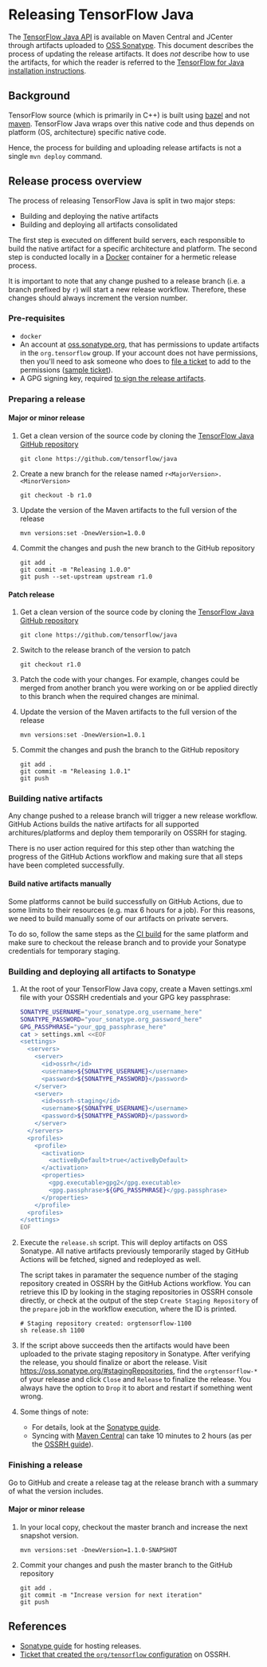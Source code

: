 # Releasing TensorFlow Java

The
[TensorFlow Java API](https://github.com/tensorflow/java) is available on Maven Central and JCenter
through artifacts uploaded to
[OSS Sonatype](https://oss.sonatype.org/content/repositories/releases/org/tensorflow/). This
document describes the process of updating the release artifacts. It does _not_ describe how to use
the artifacts, for which the reader is referred to the
[TensorFlow for Java installation instructions](https://github.com/tensorflow/java/blob/master/README.md).

## Background

TensorFlow source (which is primarily in C++) is built using
[bazel](https://bazel.build) and not [maven](https://maven.apache.org/). TensorFlow Java
wraps over this native code and thus depends on platform (OS, architecture) specific native code.

Hence, the process for building and uploading release artifacts is not a single
`mvn deploy` command.

## Release process overview

The process of releasing TensorFlow Java is split in two major steps:
* Building and deploying the native artifacts
* Building and deploying all artifacts consolidated

The first step is executed on different build servers, each responsible to build the native
artifact for a specific architecture and platform. The second step is conducted locally in
a [Docker](https://www.docker.com) container for a hermetic release process.

It is important to note that any change pushed to a release branch (i.e. a branch prefixed
by `r`) will start a new release workflow. Therefore, these changes should always increment the
version number.

### Pre-requisites

-   `docker`
-   An account at [oss.sonatype.org](https://oss.sonatype.org/), that has
    permissions to update artifacts in the `org.tensorflow` group. If your
    account does not have permissions, then you'll need to ask someone who does
    to [file a ticket](https://issues.sonatype.org/) to add to the permissions
    ([sample ticket](https://issues.sonatype.org/browse/MVNCENTRAL-1637)).
-   A GPG signing key, required
    [to sign the release artifacts](http://central.sonatype.org/pages/apache-maven.html#gpg-signed-components).

### Preparing a release

#### Major or minor release

1.  Get a clean version of the source code by cloning the
    [TensorFlow Java GitHub repository](https://github.com/tensorflow/java)
    ```
    git clone https://github.com/tensorflow/java
    ```
2.  Create a new branch for the release named `r<MajorVersion>.<MinorVersion>`
    ```
    git checkout -b r1.0
    ```
3.  Update the version of the Maven artifacts to the full version of the release
    ```
    mvn versions:set -DnewVersion=1.0.0
    ``` 
4.  Commit the changes and push the new branch to the GitHub repository
    ```
    git add .
    git commit -m "Releasing 1.0.0"
    git push --set-upstream upstream r1.0
    ```

#### Patch release

1.  Get a clean version of the source code by cloning the
    [TensorFlow Java GitHub repository](https://github.com/tensorflow/java)
    ```
    git clone https://github.com/tensorflow/java
    ```
2.  Switch to the release branch of the version to patch
    ```
    git checkout r1.0
    ```
3.  Patch the code with your changes. For example, changes could be merged from another branch you
    were working on or be applied directly to this branch when the required changes are minimal.

4.  Update the version of the Maven artifacts to the full version of the release
    ```
    mvn versions:set -DnewVersion=1.0.1
    ``` 
4.  Commit the changes and push the branch to the GitHub repository
    ```
    git add .
    git commit -m "Releasing 1.0.1"
    git push
    ```

### Building native artifacts

Any change pushed to a release branch will trigger a new release workflow. GitHub Actions builds the native artifacts 
for all supported architures/platforms and deploy them temporarily on OSSRH for staging.

There is no user action required for this step other than watching the progress of the GitHub
Actions workflow and making sure that all steps have been completed successfully.

#### Build native artifacts manually

Some platforms cannot be build successfully on GitHub Actions, due to some limits to their resources
(e.g. max 6 hours for a job). For this reasons, we need to build manually some of our artifacts on
private servers. 

To do so, follow the same steps as the [CI build](https://github.com/tensorflow/java/blob/master/.github/workflows/ci.yml)
for the same platform and make sure to checkout the release branch and to provide your Sonatype credentials
for temporary staging.

### Building and deploying all artifacts to Sonatype

1.  At the root of your TensorFlow Java copy, create a Maven settings.xml file with your OSSRH credentials and
    your GPG key passphrase:
    ```sh
    SONATYPE_USERNAME="your_sonatype.org_username_here"
    SONATYPE_PASSWORD="your_sonatype.org_password_here"
    GPG_PASSPHRASE="your_gpg_passphrase_here"
    cat > settings.xml <<EOF
    <settings>
      <servers>
        <server>
          <id>ossrh</id>
          <username>${SONATYPE_USERNAME}</username>
          <password>${SONATYPE_PASSWORD}</password>
        </server>
        <server>
          <id>ossrh-staging</id>
          <username>${SONATYPE_USERNAME}</username>
          <password>${SONATYPE_PASSWORD}</password>
        </server>
      </servers>
      <profiles>
        <profile>
          <activation>
            <activeByDefault>true</activeByDefault>
          </activation>
          <properties>
            <gpg.executable>gpg2</gpg.executable>
            <gpg.passphrase>${GPG_PASSPHRASE}</gpg.passphrase>
          </properties>
        </profile>
      <profiles>
    </settings>
    EOF
    ```
2.  Execute the `release.sh` script. This will deploy artifacts on OSS Sonatype. All native artifacts
    previously temporarily staged by GitHub Actions will be fetched, signed and redeployed as well.

    The script takes in paramater the sequence number of the staging repository created in OSSRH
    by the GitHub Actions workflow. You can retrieve this ID by looking in the staging repositories
    in OSSRH console directly, or check at the output of the step `Create Staging Repository` of the
    `prepare` job in the workflow execution, where the ID is printed.
    ```
    # Staging repository created: orgtensorflow-1100
    sh release.sh 1100
    ```
3.  If the script above succeeds then the artifacts would have been uploaded to
    the private staging repository in Sonatype. After verifying the release, you should finalize or
    abort the release. Visit https://oss.sonatype.org/#stagingRepositories, find the `orgtensorflow-*`
    of your release and click `Close` and `Release` to finalize the release. You always have the option
    to `Drop` it to abort and restart if something went wrong.

4.  Some things of note:
    - For details, look at the [Sonatype guide](http://central.sonatype.org/pages/releasing-the-deployment.html).
    - Syncing with [Maven Central](http://repo1.maven.org/maven2/org/tensorflow/)
      can take 10 minutes to 2 hours (as per the [OSSRH
      guide](http://central.sonatype.org/pages/ossrh-guide.html#releasing-to-central)).

### Finishing a release

Go to GitHub and create a release tag at the release branch with a summary of what the version includes.

#### Major or minor release

1. In your local copy, checkout the master branch and increase the next snapshot version.
   ```
   mvn versions:set -DnewVersion=1.1.0-SNAPSHOT
   ```
2. Commit your changes and push the master branch to the GitHub repository
   ```
   git add .
   git commit -m "Increase version for next iteration"
   git push
   ```

## References

-   [Sonatype guide](http://central.sonatype.org/pages/ossrh-guide.html) for
    hosting releases.
-   [Ticket that created the `org/tensorflow` configuration](https://issues.sonatype.org/browse/OSSRH-28072) on OSSRH.
